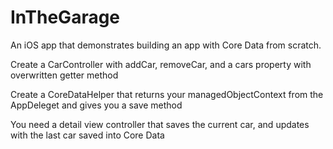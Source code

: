 # InTheGarage
An iOS app that demonstrates building an app with Core Data from scratch.

Create a CarController with addCar, removeCar, and a cars property with overwritten getter method

Create a CoreDataHelper that returns your managedObjectContext from the AppDeleget and gives you a save method

You need a detail view controller that saves the current car, and updates with the last car saved into Core Data
